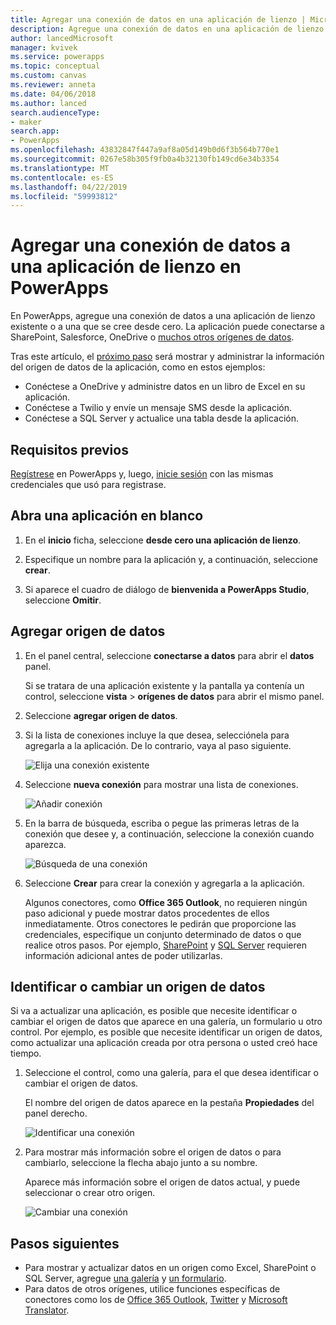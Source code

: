 ```yaml
---
title: Agregar una conexión de datos en una aplicación de lienzo | Microsoft Docs
description: Agregue una conexión de datos en una aplicación de lienzo existente o en una aplicación en blanco.
author: lancedMicrosoft
manager: kvivek
ms.service: powerapps
ms.topic: conceptual
ms.custom: canvas
ms.reviewer: anneta
ms.date: 04/06/2018
ms.author: lanced
search.audienceType:
- maker
search.app:
- PowerApps
ms.openlocfilehash: 43832847f447a9af8a05d149b0d6f3b564b770e1
ms.sourcegitcommit: 0267e58b305f9fb0a4b32130fb149cd6e34b3354
ms.translationtype: MT
ms.contentlocale: es-ES
ms.lasthandoff: 04/22/2019
ms.locfileid: "59993812"
---
```

# <a name="add-a-data-connection-to-a-canvas-app-in-powerapps"></a>Agregar una conexión de datos a una aplicación de lienzo en PowerApps

En PowerApps, agregue una conexión de datos a una aplicación de lienzo existente o a una que se cree desde cero. La aplicación puede conectarse a SharePoint, Salesforce, OneDrive o [muchos otros orígenes de datos](connections-list.md).

Tras este artículo, el [próximo paso](#next-steps) será mostrar y administrar la información del origen de datos de la aplicación, como en estos ejemplos:

* Conéctese a OneDrive y administre datos en un libro de Excel en su aplicación.
* Conéctese a Twilio y envíe un mensaje SMS desde la aplicación.
* Conéctese a SQL Server y actualice una tabla desde la aplicación.

## <a name="prerequisites"></a>Requisitos previos

[Regístrese](../signup-for-powerapps.md) en PowerApps y, luego, [inicie sesión](http://web.powerapps.com?utm_source=padocs&utm_medium=linkinadoc&utm_campaign=referralsfromdoc) con las mismas credenciales que usó para registrase.

## <a name="open-a-blank-app"></a>Abra una aplicación en blanco

1. En el **inicio** ficha, seleccione **desde cero una aplicación de lienzo**.

1. Especifique un nombre para la aplicación y, a continuación, seleccione **crear**.

1. Si aparece el cuadro de diálogo de **bienvenida a PowerApps Studio**, seleccione **Omitir**.

## <a name="add-data-source"></a>Agregar origen de datos

1. En el panel central, seleccione **conectarse a datos** para abrir el **datos** panel.

    Si se tratara de una aplicación existente y la pantalla ya contenía un control, seleccione **vista** > **orígenes de datos** para abrir el mismo panel.

1. Seleccione **agregar origen de datos**.

1. Si la lista de conexiones incluye la que desea, selecciónela para agregarla a la aplicación. De lo contrario, vaya al paso siguiente.

    ![Elija una conexión existente](./media/add-data-connection/choose-existing-connection.png)

1. Seleccione **nueva conexión** para mostrar una lista de conexiones.

    ![Añadir conexión](./media/add-data-connection/add-connection.png)

1. En la barra de búsqueda, escriba o pegue las primeras letras de la conexión que desee y, a continuación, seleccione la conexión cuando aparezca.

    ![Búsqueda de una conexión](./media/add-data-connection/search-connections.png)

1. Seleccione **Crear** para crear la conexión y agregarla a la aplicación.

    Algunos conectores, como **Office 365 Outlook**, no requieren ningún paso adicional y puede mostrar datos procedentes de ellos inmediatamente. Otros conectores le pedirán que proporcione las credenciales, especifique un conjunto determinado de datos o que realice otros pasos. Por ejemplo, [SharePoint](connections/connection-sharepoint-online.md) y [SQL Server](connections/connection-azure-sqldatabase.md) requieren información adicional antes de poder utilizarlas.

## <a name="identify-or-change-a-data-source"></a>Identificar o cambiar un origen de datos
Si va a actualizar una aplicación, es posible que necesite identificar o cambiar el origen de datos que aparece en una galería, un formulario u otro control. Por ejemplo, es posible que necesite identificar un origen de datos, como actualizar una aplicación creada por otra persona o usted creó hace tiempo.

1. Seleccione el control, como una galería, para el que desea identificar o cambiar el origen de datos.

    El nombre del origen de datos aparece en la pestaña **Propiedades** del panel derecho.

    ![Identificar una conexión](./media/add-data-connection/identify-connection.png)

1. Para mostrar más información sobre el origen de datos o para cambiarlo, seleccione la flecha abajo junto a su nombre.

    Aparece más información sobre el origen de datos actual, y puede seleccionar o crear otro origen.

    ![Cambiar una conexión](./media/add-data-connection/change-connection.png)

## <a name="next-steps"></a>Pasos siguientes

* Para mostrar y actualizar datos en un origen como Excel, SharePoint o SQL Server, agregue [una galería](add-gallery.md) y [un formulario](add-form.md).
* Para datos de otros orígenes, utilice funciones específicas de conectores como los de [Office 365 Outlook](connections/connection-office365-outlook.md), [Twitter](connections/connection-twitter.md) y [Microsoft Translator](connections/connection-microsoft-translator.md).
